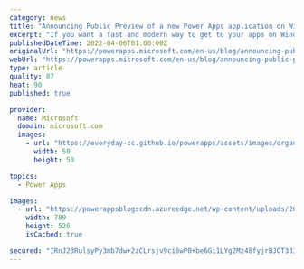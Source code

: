 ```yaml
---
category: news
title: "Announcing Public Preview of a new Power Apps application on Windows"
excerpt: "If you want a fast and modern way to get to your apps on Windows devices, this is your week! We&#8217;re thrilled to announce the release of Power Apps (Preview) for Windows."
publishedDateTime: 2022-04-06T01:00:00Z
originalUrl: "https://powerapps.microsoft.com/en-us/blog/announcing-public-preview-of-a-new-power-apps-application-on-windows/"
webUrl: "https://powerapps.microsoft.com/en-us/blog/announcing-public-preview-of-a-new-power-apps-application-on-windows/"
type: article
quality: 87
heat: 90
published: true

provider:
  name: Microsoft
  domain: microsoft.com
  images:
    - url: "https://everyday-cc.github.io/powerapps/assets/images/organizations/microsoft.com-50x50.jpg"
      width: 50
      height: 50

topics:
  - Power Apps

images:
  - url: "https://powerappsblogscdn.azureedge.net/wp-content/uploads/2022/04/Applist.png"
    width: 789
    height: 526
    isCached: true

secured: "IRnJ23RulsyPy3mb7dw+2zCLrsjv9ci6wP0+be6Gi1LYg2Mz48fyjrBJOT33Idi0nZijPsQUL3YtGU1+dV2XtYRxfE7/jyRp9fC4OjWCbu7naPoSG6bYG9AiWn385AtuNIPZt5tA8nQcY1FukeYRaWm/Ed02gNH5GPFoI1BMS97XJ8SgsabNC4/3DchKbqn8a08ybge/ZNF3gB/c515jaPr26orS2r1R2tY2kWEtYZgeUUfrNdnA6MAoqL80w6I6/ThHpZJ9dybQIeqjOHBrK1odt/uYz4sgDpFXGube32YvGTawiH/ckxfc7SHyqJw5KRSGYhdW0+aOkkUy2g4TmEGFAsuBzPPmYmaUZwct30w=;xK51dJrjei0sovWbdiAqxw=="
---
```



